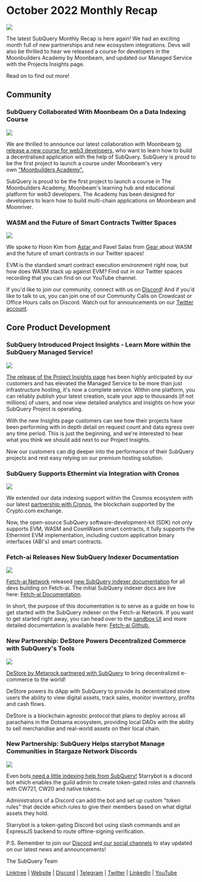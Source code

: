 # October 2022 Monthly Recap

![](https://miro.medium.com/max/1400/0*uKbjM9vj4UNIlaT3)

The latest SubQuery Monthly Recap is here again! We had an exciting month full of new partnerships and new ecosystem integrations. Devs will also be thrilled to hear we released a course for developers in the Moonbuilders Academy by Moonbeam, and updated our Managed Service with the Projects Insights page.

Read on to find out more!

## Community

### SubQuery Collaborated With Moonbeam On a Data Indexing Course

![](https://miro.medium.com/max/1400/0*eZ5NKASHlSToQj2k)

We are thrilled to announce our latest collaboration with Moonbeam [to release a new course for web3 developers,](../blogs/20221101-moonbeam-course.md) who want to learn how to build a decentralised application with the help of SubQuery. SubQuery is proud to be the first project to launch a course under Moonbeam's very own ["Moonbuilders Academy".](https://academy.moonbeam.network/p/moonbeam-subquery)

SubQuery is proud to be the first project to launch a course in The Moonbuilders Academy, Moonbeam's learning hub and educational platform for web3 developers. The Academy has been designed for developers to learn how to build multi-chain applications on Moonbeam and Moonriver.

### WASM and the Future of Smart Contracts Twitter Spaces

![](https://miro.medium.com/max/1400/0*-xCvgjtIO2tCeOkf)

We spoke to Hoon Kim from [Astar ](https://astar.network/)and Pavel Salas from [Gear ](https://www.gear-tech.io/)about WASM and the future of smart contracts in our Twitter spaces!

EVM is the standard smart contract execution environment right now, but how does WASM stack up against EVM? Find out in our Twitter spaces recording that you can find on our YouTube channel.

If you'd like to join our community, connect with us on [Discord](https://discord.com/invite/subquery)! And if you'd like to talk to us, you can join one of our Community Calls on Crowdcast or Office Hours calls on Discord. Watch out for announcements on our [Twitter account](https://twitter.com/SubQueryNetwork).

## Core Product Development

### SubQuery Introduced Project Insights - Learn More within the SubQuery Managed Service!

![](https://miro.medium.com/max/1400/0*wpYwxU_bpVMixRW6)

[The release of the Project Insights page](../blogs/20221004-project-insights.md) has been highly anticipated by our customers and has elevated the Managed Service to be more than just infrastructure hosting, it's now a complete service. Within one platform, you can reliably publish your latest creation, scale your app to thousands (if not millions) of users, and now view detailed analytics and insights on how your SubQuery Project is operating.

With the new Insights page customers can see how their projects have been performing with in depth detail on request count and data egress over any time period. This is just the beginning, and we're interested to hear what you think we should add next to our Project Insights.

Now our customers can dig deeper into the performance of their SubQuery projects and rest easy relying on our premium hosting solution.

### SubQuery Supports Ethermint via Integration with Cronos

![](https://miro.medium.com/max/1400/0*vi3rRnpQe1TM-tMh)

We extended our data indexing support within the Cosmos ecosystem with our latest [partnership with Cronos](../blogs/20221005-cosmos-cronos.md), the blockchain supported by the Crypto.com exchange.

Now, the open-source SubQuery software-development-kit (SDK) not only supports EVM, WASM and CosmWasm smart contracts, it fully supports the Ethermint EVM implementation, including custom application binary interfaces (ABI's) and smart contracts.

### Fetch-ai Releases New SubQuery Indexer Documentation

![](https://miro.medium.com/max/1400/0*IgjtTeK5UqGoGqGy)

[Fetch-ai Network](https://fetch-ai.network/) released [new SubQuery indexer documentation](../blogs//20220719-fetch.md) for all devs building on Fetch-ai. The initial SubQuery indexer docs are live here: [Fetch-ai Documentation](https://docs.fetch.ai/ledger-subquery/introduction).

In short, the purpose of this documentation is to serve as a guide on how to get started with the SubQuery indexer on the Fetch-ai Network. If you want to get started right away, you can head over to the [sandbox UI](https://subquery.fetch.ai/) and more detailed documentation is available here: [Fetch-ai Github.](https://github.com/fetchai/ledger-subquery)

### New Partnership: DeStore Powers Decentralized Commerce with SubQuery's Tools

![](https://miro.medium.com/max/1400/0*R5NyFPszIpy-_aIt)

[DeStore by Metarock partnered with SubQuery](../customer_announcements/20221020-destore.md) to bring decentralized e-commerce to the world!

DeStore powers its dApp with SubQuery to provide its decentralized store users the ability to view digital assets, track sales, monitor inventory, profits and cash flows.

DeStore is a blockchain agnostic protocol that plans to deploy across all parachains in the Dotsama ecosystem, providing local DAOs with the ability to sell merchandise and real-world assets on their local chain.

### New Partnership: SubQuery Helps starrybot Manage Communities in Stargaze Network Discords

![](https://miro.medium.com/max/1400/0*JbPs5uvP4WusSOAT)

Even bots[ need a little indexing help from SubQuery!](../customer_announcements/20221024-starrybot.md) Starrybot is a discord bot which enables the guild admin to create token-gated roles and channels with CW721, CW20 and native tokens.

Administrators of a Discord can add the bot and set up custom "token rules" that decide which rules to give their members based on what digital assets they hold.

Starrybot is a token-gating Discord bot using slash commands and an ExpressJS backend to route offline-signing verification.

P.S. Remember to join our [Discord](https://discord.com/invite/subquery) and[ our social channels](https://linktr.ee/subquerynetwork) to stay updated on our latest news and announcements!

The SubQuery Team

[Linktree](https://linktr.ee/subquerynetwork) | [Website](https://subquery.network/) | [Discord](https://discord.com/invite/78zg8aBSMG) | [Telegram](https://t.me/subquerynetwork) | [Twitter](https://twitter.com/subquerynetwork) | [LinkedIn](https://www.linkedin.com/company/subquery) | [YouTube](https://www.youtube.com/channel/UCi1a6NUUjegcLHDFLr7CqLw)
